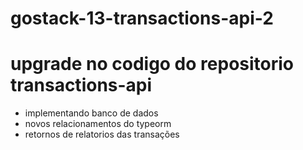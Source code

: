 # gostack-13-transactions-api-2

# upgrade no codigo do repositorio transactions-api

- implementando banco de dados
- novos relacionamentos do typeorm
- retornos de relatorios das transações 
